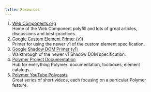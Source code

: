 ```yaml
---
title: Resources
---
```


1. [Web Components.org](http://webcomponents.org/)<br />Home of the Web Component polyfill and lots of great articles, discussions and best-practices.
2. [Google Custom Element Primer (v1)](https://developers.google.com/web/fundamentals/primers/customelements/)<br />Primer for using the newer v1 of the custom element specification.
3. [Google Shadow DOM Primer (v1)](https://developers.google.com/web/fundamentals/primers/shadowdom/)<br />Walkthrough of the newer v1 Shadow DOM specification.
4. [Polymer Project Documentation](https://www.polymer-project.org/1.0/)<br />Hub for everything Polymer: documentation, toolboxes, element catalogs...
5. [Polymer YouTube Polycasts](https://www.youtube.com/playlist?list=PLOU2XLYxmsII5c3Mgw6fNYCzaWrsM3sMN)<br />Great series of short videos, each focusing on a particular Polymer feature.
